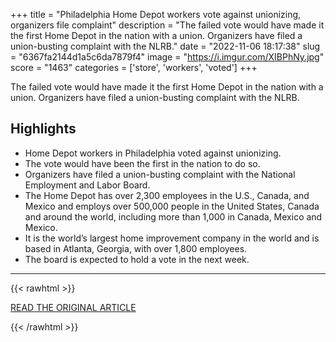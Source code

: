 +++
title = "Philadelphia Home Depot workers vote against unionizing, organizers file complaint"
description = "The failed vote would have made it the first Home Depot in the nation with a union. Organizers have filed a union-busting complaint with the NLRB."
date = "2022-11-06 18:17:38"
slug = "6367fa2144d1a5c6da7879f4"
image = "https://i.imgur.com/XIBPhNy.jpg"
score = "1463"
categories = ['store', 'workers', 'voted']
+++

The failed vote would have made it the first Home Depot in the nation with a union. Organizers have filed a union-busting complaint with the NLRB.

## Highlights

- Home Depot workers in Philadelphia voted against unionizing.
- The vote would have been the first in the nation to do so.
- Organizers have filed a union-busting complaint with the National Employment and Labor Board.
- The Home Depot has over 2,300 employees in the U.S., Canada, and Mexico and employs over 500,000 people in the United States, Canada and around the world, including more than 1,000 in Canada, Mexico and Mexico.
- It is the world’s largest home improvement company in the world and is based in Atlanta, Georgia, with over 1,800 employees.
- The board is expected to hold a vote in the next week.

---

{{< rawhtml >}}
  <p class="article-category">
    <a target="_blank" href="https://whyy.org/articles/philadelphia-home-depot-unionization-vote/">READ THE ORIGINAL ARTICLE</a>
  </p>
{{< /rawhtml >}}
